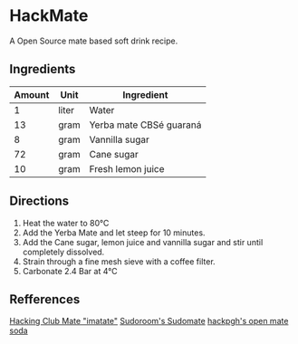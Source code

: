 # HackMate
A Open Source mate based soft drink recipe.

## Ingredients

| Amount | Unit  | Ingredient                     |
| ------ | ----- | ------------------------------ |
| 1      | liter | Water                          |
| 13     | gram  | Yerba mate CBSé guaraná        |
| 8      | gram  | Vannilla sugar                 |
| 72     | gram  | Cane sugar                     |
| 10     | gram  | Fresh lemon juice              |

## Directions

1. Heat the water to 80°C
2. Add the Yerba Mate and let steep for 10 minutes.
3. Add the Cane sugar, lemon juice and vannilla sugar and stir until completely dissolved.
4. Strain through a fine mesh sieve with a coffee filter.
5. Carbonate 2.4 Bar at 4°C

## Refferences

[Hacking Club Mate "imatate"](https://gist.github.com/nddrylliog/1125229)
[Sudoroom's Sudomate](https://sudoroom.org/wiki/Sudomate)
[hackpgh's open mate soda](https://hackpgh.org/2010/02/04/brewing-open-mate-soda/)
